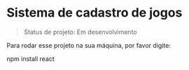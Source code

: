 <h1>Sistema de cadastro de jogos</h1>

> Status de projeto: Em desenvolvimento

Para rodar esse projeto na sua máquina, por favor digite:


npm install react
